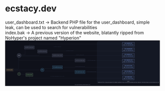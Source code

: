 # ecstacy.dev
user_dashboard.txt -> Backend PHP file for the user_dashboard, simple leak, can be used to search for vulnerabilities<br>
index.bak -> A previous version of the website, blatantly ripped from NoHyper's project named "Hyperion"<br>
<img src="https://github.com/Ixve/ecstacy.dev/blob/a8d9212387613d058a981b745c4a8cbc5279f8f9/ecstacy.dev-cf8b607b-7a9c-4036-9b56-02f4f16481f5.png"></img>
